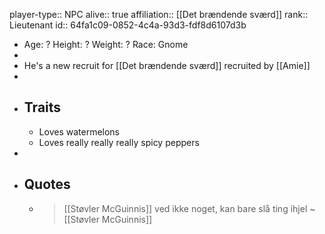 player-type:: NPC
alive:: true
affiliation:: [[Det brændende sværd]]
rank:: Lieutenant
id:: 64fa1c09-0852-4c4a-93d3-fdf8d6107d3b

- Age: ?
  Height: ?
  Weight: ?
  Race: Gnome
-
- He's a new recruit for [[Det brændende sværd]] recruited by [[Amie]]
-
- ## Traits
	- Loves watermelons
	- Loves really really really spicy peppers
-
- ## Quotes
	- > [[Støvler McGuinnis]] ved ikke noget, kan bare slå ting ihjel
	  ~ [[Støvler McGuinnis]]